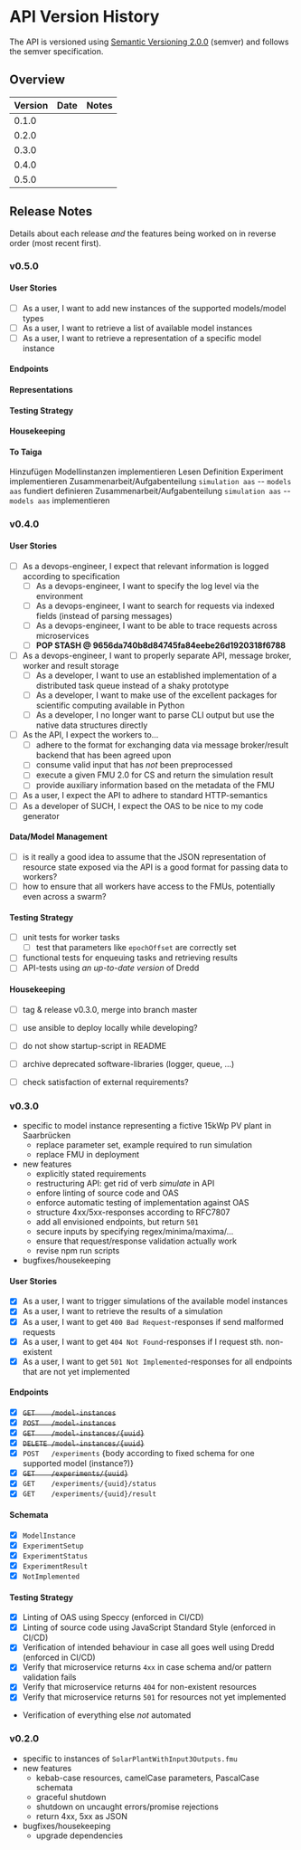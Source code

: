 # API Version History
The API is versioned using [Semantic Versioning 2.0.0](https://semver.org/spec/v2.0.0.html) (semver) and follows the semver specification.

## Overview
Version   | Date       | Notes
---       | ---        | ---
0.1.0     |            |
0.2.0     |            |
0.3.0     |            |
0.4.0     |            |
0.5.0     |            |

## Release Notes
Details about each release _and_ the features being worked on in reverse order (most recent first).

### v0.5.0
#### User Stories
* [ ] As a user, I want to add new instances of the supported models/model types
* [ ] As a user, I want to retrieve a list of available model instances
* [ ] As a user, I want to retrieve a representation of a specific model instance

#### Endpoints

#### Representations

#### Testing Strategy

#### Housekeeping

#### To Taiga
Hinzufügen Modellinstanzen implementieren
Lesen Definition Experiment implementieren
Zusammenarbeit/Aufgabenteilung `simulation aas` -- `models aas` fundiert definieren
Zusammenarbeit/Aufgabenteilung `simulation aas` -- `models aas` implementieren


### v0.4.0

#### User Stories
* [ ] As a devops-engineer, I expect that relevant information is logged according to specification
    * [ ] As a devops-engineer, I want to specify the log level via the environment
    * [ ] As a devops-engineer, I want to search for requests via indexed fields (instead of parsing messages)
    * [ ] As a devops-engineer, I want to be able to trace requests across microservices
    * [ ] __POP STASH @ 9656da740b8d84745fa84eebe26d1920318f6788__
* [ ] As a devops-engineer, I want to properly separate API, message broker, worker and result storage
    * [ ] As a developer, I want to use an established implementation of a distributed task queue instead of a shaky prototype
    * [ ] As a developer, I want to make use of the excellent packages for scientific computing available in Python
    * [ ] As a developer, I no longer want to parse CLI output but use the native data structures directly
* [ ] As the API, I expect the workers to...
    * [ ] adhere to the format for exchanging data via message broker/result backend that has been agreed upon
    * [ ] consume valid input that has _not_ been preprocessed
    * [ ] execute a given FMU 2.0 for CS and return the simulation result
    * [ ] provide auxiliary information based on the metadata of the FMU
* [ ] As a user, I expect the API to adhere to standard HTTP-semantics
* [ ] As a developer of SUCH, I expect the OAS to be nice to my code generator

#### Data/Model Management
* [ ] is it really a good idea to assume that the JSON representation of resource state exposed via the API is a good format for passing data to workers?
* [ ] how to ensure that all workers have access to the FMUs, potentially even across a swarm?

#### Testing Strategy
* [ ] unit tests for worker tasks
    * [ ] test that parameters like `epochOffset` are correctly set
* [ ] functional tests for enqueuing tasks and retrieving results
* [ ] API-tests using _an up-to-date version_ of Dredd

#### Housekeeping
* [ ] tag & release v0.3.0, merge into branch master
* [ ] use ansible to deploy locally while developing?
* [ ] do not show startup-script in README
* [ ] archive deprecated software-libraries (logger, queue, ...)
* [ ] check satisfaction of external requirements?


### v0.3.0
* specific to model instance representing a fictive 15kWp PV plant in Saarbrücken
    * replace parameter set, example required to run simulation
    * replace FMU in deployment
* new features
    * explicitly stated requirements
    * restructuring API: get rid of verb _simulate_ in API
    * enfore linting of source code and OAS
    * enforce automatic testing of implementation against OAS
    * structure 4xx/5xx-responses according to RFC7807
    * add all envisioned endpoints, but return `501`
    * secure inputs by specifying regex/minima/maxima/...
    * ensure that request/response validation actually work
    * revise npm run scripts
* bugfixes/housekeeping

#### User Stories
* [x] As a user, I want to trigger simulations of the available model instances
* [x] As a user, I want to retrieve the results of a simulation
* [x] As a user, I want to get `400 Bad Request`-responses if send malformed requests
* [x] As a user, I want to get `404 Not Found`-responses if I request sth. non-existent
* [x] As a user, I want to get `501 Not Implemented`-responses for all endpoints that are not yet implemented

#### Endpoints
* [x] ~~`GET    /model-instances`~~
* [x] ~~`POST   /model-instances`~~
* [x] ~~`GET    /model-instances/{uuid}`~~
* [x] ~~`DELETE /model-instances/{uuid}`~~
* [x]   `POST   /experiments` {body according to fixed schema for one supported model (instance?)}
* [x] ~~`GET    /experiments/{uuid}`~~
* [x]   `GET    /experiments/{uuid}/status`
* [x]   `GET    /experiments/{uuid}/result`

#### Schemata
* [x] `ModelInstance`
* [x] `ExperimentSetup`
* [x] `ExperimentStatus`
* [x] `ExperimentResult`
* [x] `NotImplemented`

#### Testing Strategy
* [x] Linting of OAS using Speccy (enforced in CI/CD)
* [x] Linting of source code using JavaScript Standard Style (enforced in CI/CD)
* [x] Verification of intended behaviour in case all goes well using Dredd (enforced in CI/CD)
* [x] Verify that microservice returns `4xx` in case schema and/or pattern validation fails
* [x] Verify that microservice returns `404` for non-existent resources
* [x] Verify that microservice returns `501` for resources not yet implemented
* Verification of everything else _not_ automated

### v0.2.0
* specific to instances of `SolarPlantWithInput3Outputs.fmu`
* new features
    * kebab-case resources, camelCase parameters, PascalCase schemata
    * graceful shutdown
    * shutdown on uncaught errors/promise rejections
    * return 4xx, 5xx as JSON
* bugfixes/housekeeping
    * upgrade dependencies
